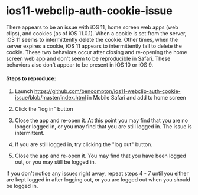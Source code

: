 # ios11-webclip-auth-cookie-issue

There appears to be an issue with iOS 11, home screen web apps (web clips), and cookies (as of iOS 11.0.1). When a cookie is set from the server, iOS 11 seems to intermittently delete the cookie. Other times, when the server expires a cookie, iOS 11 appears to intermittently fail to delete the cookie. These two behaviors occur after closing and re-opening the home screen web app and don't seem to be reproducible in Safari. These behaviors also don't appear to be present in iOS 10 or iOS 9.

#### Steps to reproduce:

1. Launch https://github.com/bencompton/ios11-webclip-auth-cookie-issue/blob/master/index.html in Mobile Safari and add to home screen

2. Click the "log in" button

3. Close the app and re-open it. At this point you may find that you are no longer logged in, or you may find that you are still logged in. The issue is intermittent.

4. If you are still logged in, try clicking the "log out" button.

7. Close the app and re-open it. You may find that you have been logged out, or you may still be logged in.

If you don't notice any issues right away, repeat steps 4 - 7 until you either are kept logged in after logging out, or you are logged out when you should be logged in.


